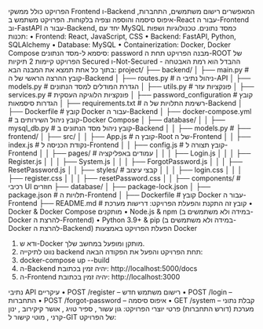 הפרויקט כולל ממשקי Frontend ו-Backend המאפשרים רישום משתמשים, התחברות, איפוס סיסמה והוספה וצפיה בלקוחות. הפרויקט משתמש ב-React עבור ה-Frontend וב-FastAPI עבור ה-Backend, יחד עם MySQL כמסד נתונים.
טכנולוגיות ושפות תכנות:
• Frontend: React, JavaScript, CSS
• Backend: FastAPI, Python, SQLAlchemy
• Database: MySQL
• Containerization: Docker, Docker Compose
סיסמא ל-מסד הנתונים: password
מבנה הפרויקט
תחת ה-ROOT של הפרויקט קיימות 2 תיקיות Secured ו-Not-Secured ההבדל הוא רמת האבטחה - בתוך כל אחת תמצא את המבנה הבא:
project/
├── backend/
│   ├── main.py                 # קובץ ההרצה הראשי של ה-Backend
│   ├── routes.py               # ניהול נתיבי ה-API
│   ├── models.py               # הגדרת המודלים למסד הנתונים
│   ├── utils.py                # פונקציות עזר
│   ├── services.py             # פונקציות הלוגיקה העסקית
│   ├── password_configuration  # קובץ הגדרות סיסמאות
│   ├── requirements.txt        # רשימת התלויות של ה-Backend
│   ├── Dockerfile              # קובץ Docker עבור ה-Backend
│     ├── docker-compose.yml      # קובץ ניהול השירותים ב-Docker Compose
│     ├── database/
│     │    ├── mysql_db.py             # קובץ ניהול מסד הנתונים ב-Backend
│     │    ├── models.py               # 
├── frontend/
│   ├── src/
│   │   ├── App.js              # קובץ ה-Root של ה-Frontend
│   │   ├── index.js            # נקודת הכניסה ל-Frontend
│   │   ├── config.js           # קובץ תצורה ל-Frontend
│   │   ├── pages/              # עמודים באפליקציה
│   │   │   ├── Login.js
│   │   │   ├── Register.js
│   │   │   ├── System.js
│   │   │   ├── ForgotPassword.js
│   │   │   ├── ResetPassword.js
│   │   ├── styles/             # קבצי עיצוב
│   │   │   ├── login.css
│   │   │   ├── register.css
│   │   │   ├── resetPassword.css
│   │   ├── components/         # רכיבי UI חוזרים
├── database/
│     ├── package-lock.json
│   ├── package.json            # תלויות ה-Frontend
│     ├── Dockerfile              # קובץ Docker עבור ה-Frontend
├── README.md                   # קובץ זה
התקנת והפעלת הפרויקט:
דרישות מערכת
• Docker & Docker Compose מותקנים
• Node.js & npm (במידה ולא משתמשים ב-Docker להרצת ה-Frontend)
• Python 3.9+ & pip (במידה ולא משתמשים ב-Docker להרצת ה-Backend)
הפעלת הפרויקט באמצעות Docker
1. ודא ש-Docker מותקן ומופעל במחשב שלך.
2. נווט לתיקייה backend תחת הפרויקט והפעל את הפקודה הבאה: 
3. docker-compose up --build
4. ה-Backend יהיה זמין בכתובת:
http://localhost:5000/docs
5. ה-Frontend יהיה זמין בכתובת:
http://localhost:3000

נתיבי API עיקריים
• POST /register – רישום משתמש חדש
• POST /login – התחברות
• POST /forgot-password – איפוס סיסמה
• GET /system – קבלת נתוני מערכת (דורש התחברות)
פרטי יוצרי הפרויקט:
גון עשור , ספיר טויג , אושר קיקירוב , ינון קרני , מוטי 
קישור ל-GIT של הפרויקט:
